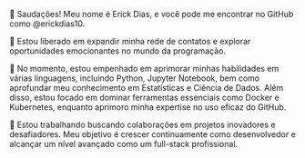 👋 Saudações! Meu nome é Erick Dias, e você pode me encontrar no GitHub como @erickdias10.

👀 Estou liberado em expandir minha rede de contatos e explorar oportunidades emocionantes no mundo da programação.

🌱 No momento, estou empenhado em aprimorar minhas habilidades em várias linguagens, incluindo Python, Jupyter Notebook, bem como aprofundar meu conhecimento em Estatísticas e Ciência de Dados. Além disso, estou focado em dominar ferramentas essenciais como Docker e Kubernetes, enquanto aprimoro minha expertise no uso eficaz do GitHub.

💼 Estou trabalhando buscando colaborações em projetos inovadores e desafiadores. Meu objetivo é crescer continuamente como desenvolvedor e alcançar um nível avançado como um full-stack profissional.
